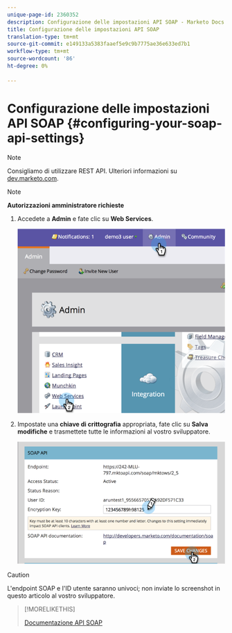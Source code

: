 ```yaml
---
unique-page-id: 2360352
description: Configurazione delle impostazioni API SOAP - Marketo Docs - Documentazione prodotto
title: Configurazione delle impostazioni API SOAP
translation-type: tm+mt
source-git-commit: e149133a5383faaef5e9c9b7775ae36e633ed7b1
workflow-type: tm+mt
source-wordcount: '86'
ht-degree: 0%

---
```



# Configurazione delle impostazioni API SOAP {#configuring-your-soap-api-settings}

>[!NOTE]
>
>Consigliamo di utilizzare REST API. Ulteriori informazioni su [dev.marketo.com](http://developers.marketo.com/documentation/rest/).

>[!NOTE]
>
>**Autorizzazioni amministratore richieste**

1. Accedete a **Admin** e fate clic su **Web Services**.

   ![](assets/image2014-9-19-10-3a58-3a11.png)

1. Impostate una **chiave di crittografia** appropriata, fate clic su **Salva modifiche** e trasmettete tutte le informazioni al vostro sviluppatore.

   ![](assets/image2014-9-19-11-3a0-3a46.png)

>[!CAUTION]
>
>L&#39;endpoint SOAP e l&#39;ID utente saranno univoci; non inviate lo screenshot in questo articolo al vostro sviluppatore.

>[!MORELIKETHIS]
>
>[Documentazione API SOAP](http://developers.marketo.com/documentation/soap/)

